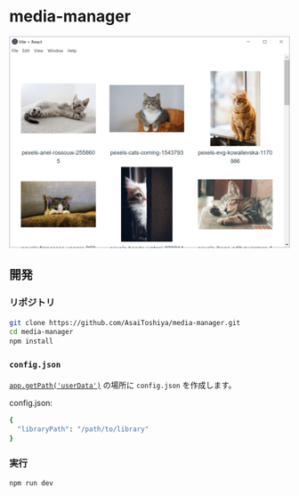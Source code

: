 # media-manager

![screenshot.png](screenshot.png)


## 開発

### リポジトリ

```bash
git clone https://github.com/AsaiToshiya/media-manager.git
cd media-manager
npm install
```

### `config.json`

[`app.getPath('userData')`](https://www.electronjs.org/ja/docs/latest/api/app#appgetpathname) の場所に `config.json` を作成します。

config.json:

```bash
{
  "libraryPath": "/path/to/library"
}
```

### 実行

```bash
npm run dev
```